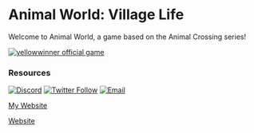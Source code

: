 # Animal World: Village Life
Welcome to Animal World, a game based on the Animal Crossing series! 

[![yellowwinner official game](https://i.gjcdn.net/data/games/0/34/52034/media/game-description/untitled-jv7g5pse.png)](http://yw.neocities.org/proj)

### Resources
[![Discord](https://img.shields.io/discord/226795742948229121.svg?logo=discord&label=Discord)](https://yw.neocities.org/s/aw) [![Twitter Follow](https://img.shields.io/twitter/follow/yellowwinner1.svg?label=Twitter&logo=twitter)](https://twitter.com/yellowwinner1) [![Email](https://img.shields.io/badge/Email-yellowwinner800@gmail.com-orange.svg)](mailto:yellowwinner800@gmail.com)

[My Website](https://yw.neocities.org/)

[Website](https://yw.neocities.org/proj/aw)
